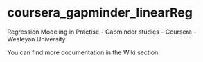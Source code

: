 # coursera_gapminder_linearReg
Regression Modeling in Practise - Gapminder studies - Coursera - Wesleyan University

You can find more documentation in the Wiki section.
